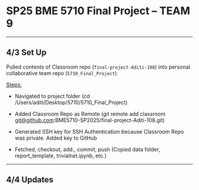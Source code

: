 # SP25 BME 5710 Final Project – TEAM 9

---

## 4/3 Set Up
Pulled contents of Classroom repo (`final-project-Aditi-108`) into personal collaborative team repo (`5710_Final_Project`)

<u>Steps:</u>
- Navigated to project folder (cd /Users/aditi/Desktop/5710/5710_Final_Project)

- Added Classroom Repo as Remote (git remote add classroom git@github.com:BME5710-SP2025/final-project-Aditi-108.git)

- Generated SSH key for SSH Authentication because Classroom Repo was private. Added key to GitHub

- Fetched, checkout, add., commit, push (Copied data folder, report_template, trivialnet.ipynb, etc.)

---
## 4/4 Updates
